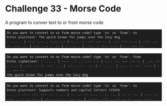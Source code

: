 # Challenge 33 - Morse Code

A program to conver text to or from morse code

![image](images/example.png)

![image](images/example-2.png)

![image](images/example-3.png)